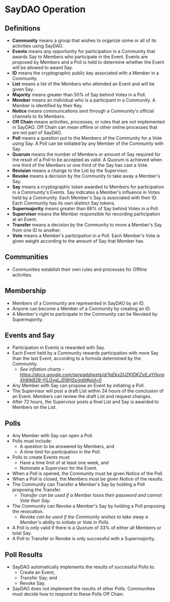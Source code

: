 # SayDAO Operation

## Definitions
- **Community** means a group that wishes to organize some or all of its activities using SayDAO.
- **Events** means any opportunity for participation in a Community that awards Say to Members who participate in the Event. Events are proposed by Members and a Poll is held to determine whether the Event will be allowed to award Say.
- **ID** means the cryptographic public key associated with a Member in a Community.
- **List** means a list of the Members who attended an Event and will be given Say.
- **Majority** means greater than 50% of Say behind Votes in a Poll.
- **Member** means an individual who is a participant in a Community. A Member is identified by their Key.
- **Notice** means communications sent through a Community's official channels to its Members.
- **Off Chain** means activities, processes, or rules that are not implemented in SayDAO. Off Chain can mean offline or other online processes that are not part of SayDAO.
- **Poll** means a question put to the Members of the Community for a Vote using Say. A Poll can be initiated by any Member of the Community with Say.
- **Quorum** means the number of Members or amount of Say required for the result of a Poll to be accepted as valid. A Quorum is achieved when one third of the Members or one third of the Say has cast a Vote.
- **Revision** means a change to the List by the Supervisor.
- **Revoke** means a decision by the Community to take away a Member's Say.  
- **Say** means a cryptographic token awarded to Members for participation in a Community's Events. Say indicates a Member's influence in Votes held by a Community. Each Member's Say is associated with their ID. Each Community has its own distinct Say tokens.
- **Supermajority** means greater than 66% of Say behind Votes in a Poll.
- **Supervisor** means the Member responsible for recording participation at an Event.
- **Transfer** means a decision by the Community to move a Member's Say from one ID to another.
- **Vote** means a Member's participation in a Poll. Each Member's Vote is given weight according to the amount of Say that Member has.


## Communities
- Communities establish their own rules and processes for Offline activities.

## Membership
- Members of a Community are represented in SayDAO by an ID.
- Anyone can become a Member of a Community by creating an ID.
- A Member's right to participate in the Community can be Revoked by Supermajority.

## Events and Say
- Participation in Events is rewarded with Say.
- Each Event held by a Community rewards participation with more Say than the last Event, according to a formula determined by the Community.
  - *See inflation charts - https://docs.google.com/spreadsheets/d/1pEkx2UZKIDKZs9_eY0snoXh6tkB28-YjLGvqLJD9HSs/edit#gid=0*
- Any Member with Say can propose an Event by initiating a Poll.
- The Supervisor will post a draft List within 24 hours of the conclusion of an Event. Members can review the draft List and request changes.
- After 72 hours, the Supervisor posts a final List and Say is awarded to Members on the List.

## Polls
- Any Member with Say can open a Poll.
- Polls must include:
  - A question to be answered by Members, and
  - A time limit for participation in the Poll.
- Polls to create Events must:
  - Have a time limit of at least one week, and
  - Nominate a Supervisor for the Event.
- When a Poll is opened, the Community must be given Notice of the Poll.
- When a Poll is closed, the Members must be given Notice of the results.
- The Community can Transfer a Member's Say by holding a Poll proposing the Transfer.
  - *Transfer can be used if a Member loses their password and cannot Vote their Say.*
- The Community can Revoke a Member's Say by holding a Poll proposing the revocation.
  - *Revoke can be used if the Community wishes to take away a Member's ability to initiate or Vote in Polls.*
- A Poll is only valid if there is a Quorum of 33% of either all Members or total Say.
- A Poll to Transfer or Revoke is only successful with a Supermajority.

## Poll Results
- SayDAO automatically implements the results of successful Polls to:
  - Create an Event;
  - Transfer Say; and
  - Revoke Say.
- SayDAO does not implement the results of other Polls. Communities must decide how to respond to these Polls Off Chain.

